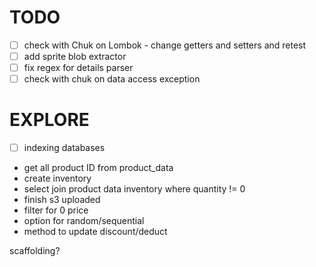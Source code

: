 # TODO

- [ ] check with Chuk on Lombok - change getters and setters and retest
- [ ] add sprite blob extractor
- [ ] fix regex for details parser
- [ ] check with chuk on data access exception

# EXPLORE

- [ ] indexing databases

- get all product ID from product_data
- create inventory
- select join product data inventory where quantity != 0
- finish s3 uploaded
- filter for 0 price
- option for random/sequential
- method to update discount/deduct

scaffolding?
